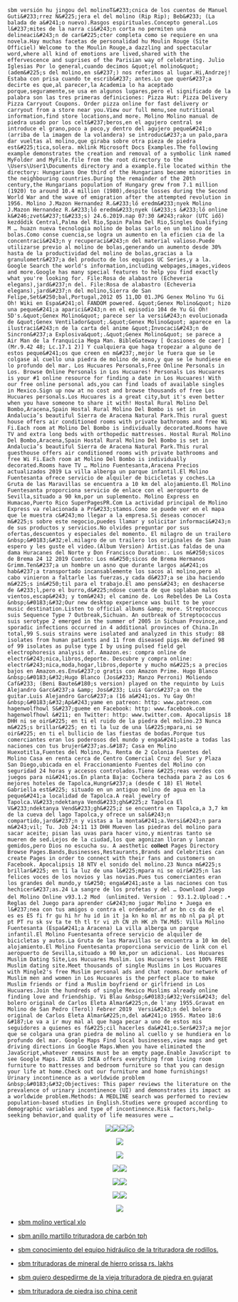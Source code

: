 
```
sbm versión hu jingou del molinoT&#233;cnica de los cuentos de Manuel Guti&#233;rrez N&#225;jera el del molino (Rip Rip); Beb&#233; (La balada de a&#241;o nuevo).Rasgos espirituales.Concepto general.Los l&#237;mites de la narra ci&#243;n corta no permiten una delineaci&#243;n de car&#225;cter completa como se requiere en una novela.Hay muchas facetas de personalidad hu Moulin Rouge (Site Officiel) Welcome to the Moulin Rouge,a dazzling and spectacular word,where all kind of emotions are lived,shared with the effervescence and suprises of the Parisian way of celebrating. Julio Iglesias Por lo general,cuando decimos &quot;el molino&quot; (adem&#225;s del molino,en s&#237;) nos referimos al lugar.Hi,Andrzej! Estaba con prisa cuando te escrib&#237; antes.Lo que quer&#237;a decirte es que,al parecer,la Academia lo ha aceptado porque,seguramente,se usa en algunos lugares,pero el significado de la palabra son las tres primeras definiciones: Pizza Hut: Pizza Delivery Pizza Carryout Coupons. Order pizza online for fast delivery or carryout from a store near you.View our full menu,see nutritional information,find store locations,and more. Molino Molino manual de piedra usado por los celt&#237;beros,en el agujero central se introduce el grano,poco a poco,y dentro del agujero peque&#241;o (arriba de la imagen de la volandera) se introduc&#237;a un palo,para dar vueltas al molino,que giraba sobre otra pieza de piedra est&#225;tica,solera. mklink Microsoft Docs Examples.The following example demonstrates the creation and removal of a symbolic link named MyFolder and MyFile.file from the root directory to the \Users\User1\Documents directory and a example.file located within the directory: Hungarians One third of the Hungarians became minorities in the neighbouring countries.During the remainder of the 20th century,the Hungarians population of Hungary grew from 7.1 million (1920) to around 10.4 million (1980),despite losses during the Second World War and the wave of emigration after the attempted revolution in 1956. Molino J.Mazon Hernandez R.&#233;lő eredm&#233;nyek Molino J.Mazon Hernandez R.&#233;lő eredm&#233;nyek (&#233;s &#233;lő online k&#246;zvet&#237;t&#233;s) 24.6.2019.nap 07:30 &#243;rakor (UTC idő) kezdődik Central,Palma del Rio,Spain Palma Del Rio,Singles Qualifying M … huazn nueva tecnologia molino de bolas sarlo en un molino de bolas.Como conse cuencia,se logra un aumento en la eficien cia de la concentraci&#243;n y recuperaci&#243;n del material valioso.Puede utilizarse previo al molino de bolas,generando un aumento desde 30% hasta de la productividad del molino de bolas,gracias a la granulometr&#237;a del producto de los equipos UC Series,y a la. Google Search the world's information,including webpages,images,videos and more.Google has many special features to help you find exactly what you're looking for. File:Rosa de alabastro (Echeveria elegans),jard&#237;n del. File:Rosa de alabastro (Echeveria elegans),jard&#237;n del molino,Sierra de San Felipe,Set&#250;bal,Portugal,2012 05 11,DD 01.JPG Genex Molino Yu Gi Oh! Wiki en Espa&#241;ol FANDOM powered. &quot;Genex Molino&quot; hizo una peque&#241;a aparici&#243;n en el episodio 104 de Yu Gi Oh! 5D's.&quot;Genex Molino&quot; parece ser la versi&#243;n evolucionada de &quot;Genex Ventilador&quot;.&quot;Genex Molino&quot; aparece en la ilustraci&#243;n de la carta del anime &quot;Invocaci&#243;n de Sincron&#237;a Explosiva&quot;.&quot;Genex Molino&quot; se parece a Air Man de la franquicia Mega Man. BibleGateway [ Ocasiones de caer] [ (Mr.9.42 48; Lc.17.1 2)] Y cualquiera que haga tropezar a alguno de estos peque&#241;os que creen en m&#237;,mejor le fuera que se le colgase al cuello una piedra de molino de asno,y que se le hundiese en lo profundo del mar. Los Hucuares Personals,Free Online Personals in Los. Browse Online Personals in Los Hucuares! Personals Los Hucuares is your #1 online resource for finding a date in Los Hucuares! With our free online personal ads,you can find loads of available singles in Mexico.Sign up now at no cost and browse thousands of free Los Hucuares personals.Los Hucuares is a great city,but it's even better when you have someone to share it with! Hostal Rural Molino Del Bombo,Aracena,Spain Hostal Rural Molino Del Bombo is set in Andalucia’s beautiful Sierra de Aracena Natural Park.This rural guest house offers air conditioned rooms with private bathrooms and free Wi Fi.Each room at Molino Del Bombo is individually decorated.Rooms have TV and extra long beds with orthopedic mattresses. Hostal Rural Molino Del Bombo,Aracena,Spain Hostal Rural Molino Del Bombo is set in Andalucia’s beautiful Sierra de Aracena Natural Park.This rural guesthouse offers air conditioned rooms with private bathrooms and free Wi Fi.Each room at Molino Del Bombo is individually decorated.Rooms have TV … Molino Fuentesanta,Aracena Precios actualizados 2019 La villa alberga un parque infantil.El Molino Fuentesanta ofrece servicio de alquiler de bicicletas y coches.La Gruta de las Maravillas se encuentra a 10 km del alojamiento.El Molino Fuentesanta proporciona servicio de enlace con el aeropuerto de Sevilla,situado a 90 km,por un suplemento. Molino Express en Humacao,Puerto Rico SuperPagesPR.Com La actividad principal de Molino Express va relacionada a Pr&#233;stamos.Como se puede ver en el mapa que le muestra c&#243;mo llegar a la empresa.Si deseas conocer m&#225;s sobre este negocio,puedes llamar y solicitar informaci&#243;n de sus productos y servicios.No olvides preguntar por sus ofertas,descuentos y especiales del momento. El milagro de un trailero &nbsp;&#0183;&#32;el.milagro de un trailero los originales de San Juan espero y les guste el video.(Album Version) Artist.Las faldas de una dama Huracanes del Norte y Don Francisco Duration:. Los m&#250;sicos de Brema 24 12 2019 Cuento: Los m&#250;sicos de Brema Hermanos Grimm.Ten&#237;a un hombre un asno que durante largos a&#241;os hab&#237;a transportado incansablemente los sacos al molino,pero al cabo vinieron a faltarle las fuerzas,y cada d&#237;a se iba haciendo m&#225;s in&#250;til para el trabajo.El amo pens&#243; en deshacerse de &#233;l,pero el burro,d&#225;ndose cuenta de que soplaban malos vientos,escap&#243; y tom&#243; el camino de. Los Rebeldes De La Costa &nbsp;&#0183;&#32;Our new desktop experience was built to be your music destination.Listen to official albums &amp; more. Streptococcus suis Sequence Type 7 Outbreak,Sichuan. An outbreak of Streptococcus suis serotype 2 emerged in the summer of 2005 in Sichuan Province,and sporadic infections occurred in 4 additional provinces of China.In total,99 S.suis strains were isolated and analyzed in this study: 88 isolates from human patients and 11 from diseased pigs.We defined 98 of 99 isolates as pulse type I by using pulsed field gel electrophoresis analysis of. Amazon.es: compra online de electr&#243;nica,libros,deporte. Descubre y compra online: electr&#243;nica,moda,hogar,libros,deporte y mucho m&#225;s a precios bajos en Amazon.es.Env&#237;o gratis con Amazon Prime. Hugo Blanco &nbsp;&#0183;&#32;Hugo Blanco (Jos&#233; Manzo Perroni) Moliendo Caf&#233; (Beni Baute&#180;s version) played on the requinto by Luis Alejandro Garc&#237;a &amp; Jos&#233; Luis Garc&#237;a on the guitar.Luis Alejandro Garc&#237;a (16 a&#241;os. Yu Gay Oh! &nbsp;&#0183;&#32;Ap&#243;yame en patreon: http: www.patreon.com hagenwolfhowl S&#237;gueme en Facebook: http: www.facebook.com hagenwolfhowl &#211; en Twitter: http: www.twitter.com. Apocalipsis 18 DHH ni se oir&#225; en ti el ruido de la piedra del molino.23 Nunca m&#225;s brillar&#225; en ti la luz de una l&#225;mpara,ni se oir&#225; en ti el bullicio de las fiestas de bodas.Porque tus comerciantes eran los poderosos del mundo y enga&#241;aste a todas las naciones con tus brujer&#237;as.&#187; Casa en Molino Huexotitla,Fuentes del Molino,Pu. Renta de 2 Colonia Fuentes del Molino Casa en renta cerca de Centro Comercial Cruz del Sur y Plaza San Diego,ubicada en el Fraccionamiento Fuentes del Molino con seguridad 24 horas y accesos controlados.Tiene &#225;reas verdes con juegos para ni&#241;os.En planta Baja: Cochera techada para 2 au Los 6 mejores hoteles de Tapolca,Hungr&#237;a (desde € 18) El Hotel Gabriella est&#225; situado en un antiguo molino de agua en la peque&#241;a localidad de Tapolca.A real jewelry of Tapolca.V&#233;ndektanya Vend&#233;gh&#225;z Tapolca El V&#233;ndektanya Vend&#233;gh&#225;z se encuentra en Tapolca,a 3,7 km de la cueva del lago Tapolca,y ofrece un sal&#243;n compartido,jard&#237;n y vistas a la monta&#241;a.Versi&#243;n para m&#243;vil; Tu. Job 24:11 13 DHH Mueven las piedras del molino para sacar aceite; pisan las uvas para hacer vino,y mientras tanto se mueren de sed.Lejos de la ciudad,los que agonizan lloran y lanzan gemidos,pero Dios no escucha su. A a𝚎𝚜𝚝𝚑𝚎𝚝𝚒𝚌 𝐜𝐨𝐥𝐥𝐞𝐜𝐭 Pages Directory Browse Pages.Bands,Businesses,Restaurants,Brands and Celebrities can create Pages in order to connect with their fans and customers on Facebook. Apocalipsis 18 NTV el sonido del molino.23 Nunca m&#225;s brillar&#225; en ti la luz de una l&#225;mpara ni se oir&#225;n las felices voces de los novios y las novias.Pues tus comerciantes eran los grandes del mundo,y t&#250; enga&#241;aste a las naciones con tus hechicer&#237;as.24 La sangre de los profetas y del … Download Juego del Molino Online v93.1.2 Mod （unlimited. Version ： 93.1.2.Upload：.• Reglas del Juego para aprender c&#243;mo jugar Molino • Juega en l&#237;nea con tus amigos o contra el ordenador.af ar bn cs da de el es es ES fi fr gu hi hr hu id in it ja kn ko ml mr ms nb nl pa pl pt pt PT ru sk sv ta te th tl tr vi zh CN zh HK zh TW.Md5: Villa Molino Fuentesanta (Espa&#241;a Aracena) La villa alberga un parque infantil.El Molino Fuentesanta ofrece servicio de alquiler de bicicletas y autos.La Gruta de las Maravillas se encuentra a 10 km del alojamiento.El Molino Fuentesanta proporciona servicio de link con el aeropuerto de Sevilla,situado a 90 km,por un adicional. Los Hucuares Muslim Dating Site,Los Hucuares Muslim. Los Hucuares's best 100% FREE Muslim dating site.Meet thousands of single Muslims in Los Hucuares with Mingle2's free Muslim personal ads and chat rooms.Our network of Muslim men and women in Los Hucuares is the perfect place to make Muslim friends or find a Muslim boyfriend or girlfriend in Los Hucuares.Join the hundreds of single Mexico Muslims already online finding love and friendship. Vi Blau &nbsp;&#0183;&#32;Versi&#243; del bolero original de Carlos Eleta Almar&#225;n,de l'any 1955.Gravat en Molino de San Pedro (Terol) Febrer 2019  Versi&#243;n del bolero original de Carlos Eleta Almar&#225;n,del a&#241;o 1955. Mateo 18:6 &#187;Le va a ir muy mal al que haga pecar a uno de estos mis seguidores a quienes es f&#225;cil hacerles da&#241;o.Ser&#237;a mejor que se colgara una gran piedra de molino al cuello y se hundiera en lo profundo del mar. Google Maps Find local businesses,view maps and get driving directions in Google Maps.When you have eliminated the JavaScript,whatever remains must be an empty page.Enable JavaScript to see Google Maps. IKEA US IKEA offers everything from living room furniture to mattresses and bedroom furniture so that you can design your life at home.Check out our furniture and home furnishings! Urinary incontinence as a worldwide problem &nbsp;&#0183;&#32;Objectives: This paper reviews the literature on the prevalence of urinary incontinence (UI) and demonstrates its impact as a worldwide problem.Methods: A MEDLINE search was performed to review population‐based studies in English.Studies were grouped according to demographic variables and type of incontinence.Risk factors,help‐seeking behavior,and quality of life measures were … 
```

<div align="center">

<a href="https://es-mill.shibang-china.com/github&k=sbm+versi%C3%B3n+hu+jingou+del+molino"><img src="https://static.shibang-china.com/es/mill/index.jpg"></a><a href="https://es-mill.shibang-china.com/materials.htmlgithub&k=sbm+versi%C3%B3n+hu+jingou+del+molino"><img src="https://static.shibang-china.com/es/mill/materials.jpg"></a><a href="https://es-mill.shibang-china.com/about.htmlgithub&k=sbm+versi%C3%B3n+hu+jingou+del+molino"><img src="https://static.shibang-china.com/es/mill/about.jpg"></a><a href="https://es-mill.shibang-china.com/contact.htmlgithub&k=sbm+versi%C3%B3n+hu+jingou+del+molino"><img src="https://static.shibang-china.com/es/mill/contact.jpg"></a>

<a href="https://es-mill.shibang-china.com/github&k=sbm+versi%C3%B3n+hu+jingou+del+molino"><img src="https://static.shibang-china.com/es/mill/banner.jpg"></a>

<a href="https://swt.shibang-china.com/github&k=sbm+versi%C3%B3n+hu+jingou+del+molino"><img src="https://static.shibang-china.com/es/mill/chat.jpg"></a>

<a href="https://es-mill.shibang-china.com/products/vertical-roller-mill.htmlgithub&k=sbm+versi%C3%B3n+hu+jingou+del+molino"><img src="https://static.shibang-china.com/es/mill/vertical.jpg"></a><a href="https://es-mill.shibang-china.com/products/raymond-mill.htmlgithub&k=sbm+versi%C3%B3n+hu+jingou+del+molino"><img src="https://static.shibang-china.com/es/mill/raymond.jpg"></a>

<a href="https://es-mill.shibang-china.com/products/ultrafine-grinding-mill.htmlgithub&k=sbm+versi%C3%B3n+hu+jingou+del+molino"><img src="https://static.shibang-china.com/es/mill/ultrafine.jpg"></a><a href="https://es-mill.shibang-china.com/products/trapezium-grinding-mill.htmlgithub&k=sbm+versi%C3%B3n+hu+jingou+del+molino"><img src="https://static.shibang-china.com/es/mill/trapezium.jpg"></a>

<a href="https://es-mill.shibang-china.com/products/ball-mill.htmlgithub&k=sbm+versi%C3%B3n+hu+jingou+del+molino"><img src="https://static.shibang-china.com/es/mill/ball.jpg"></a><a href="https://es-mill.shibang-china.com/products/hammer-mill.htmlgithub&k=sbm+versi%C3%B3n+hu+jingou+del+molino"><img src="https://static.shibang-china.com/es/mill/hammer.jpg"></a>

<a href="https://swt.shibang-china.com/github&k=sbm+versi%C3%B3n+hu+jingou+del+molino"><img src="https://static.shibang-china.com/es/mill/case.jpg"></a>

</div>


* [sbm molino vertical xlo](sbm%20molino%20vertical%20xlo.md)

* [sbm anillo martillo trituradora de carbón tph](sbm%20anillo%20martillo%20trituradora%20de%20carb%C3%B3n%20tph.md)

* [sbm conocimiento del equipo hidráulico de la trituradora de rodillos.](sbm%20conocimiento%20del%20equipo%20hidr%C3%A1ulico%20de%20la%20trituradora%20de%20rodillos..md)

* [sbm trituradoras de mineral de hierro orissa rs. lakhs](sbm%20trituradoras%20de%20mineral%20de%20hierro%20orissa%20rs.%20lakhs.md)

* [sbm quiero despedirme de la vieja trituradora de piedra en gujarat](sbm%20quiero%20despedirme%20de%20la%20vieja%20trituradora%20de%20piedra%20en%20gujarat.md)

* [sbm trituradora de piedra iso china cenit](sbm%20trituradora%20de%20piedra%20iso%20china%20cenit.md)
